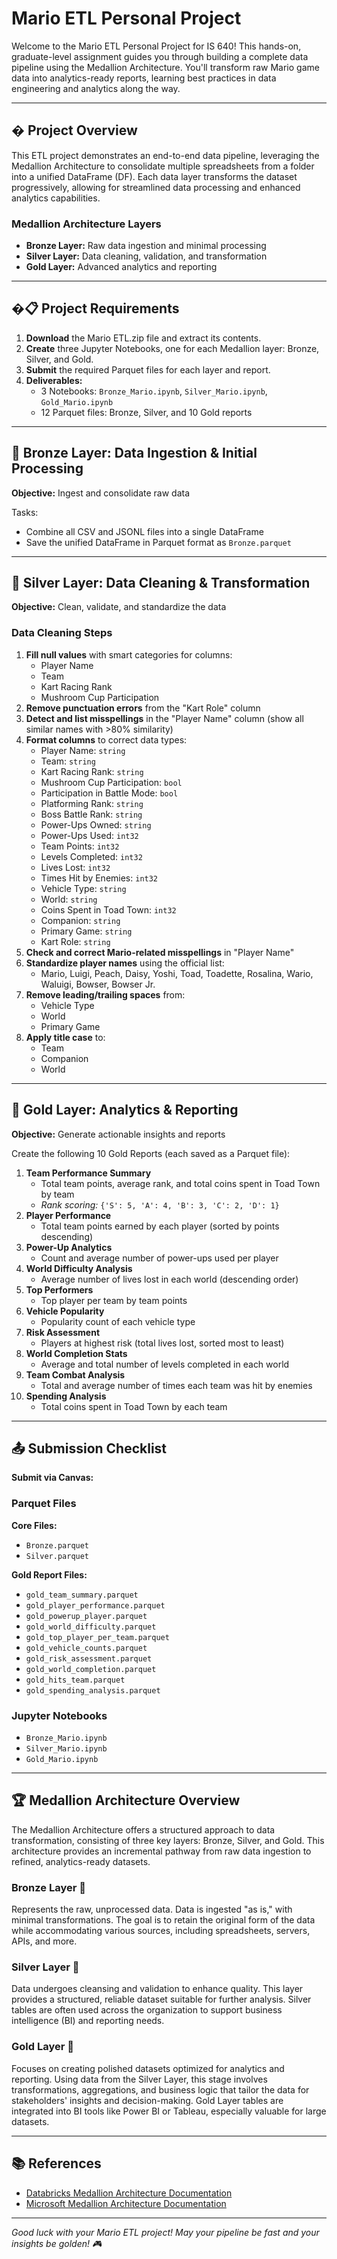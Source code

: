 # Mario ETL Personal Project

Welcome to the Mario ETL Personal Project for IS 640! This hands-on, graduate-level assignment guides you through building a complete data pipeline using the Medallion Architecture. You'll transform raw Mario game data into analytics-ready reports, learning best practices in data engineering and analytics along the way.

---

## � Project Overview

This ETL project demonstrates an end-to-end data pipeline, leveraging the Medallion Architecture to consolidate multiple spreadsheets from a folder into a unified DataFrame (DF). Each data layer transforms the dataset progressively, allowing for streamlined data processing and enhanced analytics capabilities.

### Medallion Architecture Layers

- **Bronze Layer:** Raw data ingestion and minimal processing
- **Silver Layer:** Data cleaning, validation, and transformation
- **Gold Layer:** Advanced analytics and reporting

---

## �📋 Project Requirements

1. **Download** the Mario ETL.zip file and extract its contents.
2. **Create** three Jupyter Notebooks, one for each Medallion layer: Bronze, Silver, and Gold.
3. **Submit** the required Parquet files for each layer and report.
4. **Deliverables:**
   - 3 Notebooks: `Bronze_Mario.ipynb`, `Silver_Mario.ipynb`, `Gold_Mario.ipynb`
   - 12 Parquet files: Bronze, Silver, and 10 Gold reports

---

## 🥉 Bronze Layer: Data Ingestion & Initial Processing

**Objective:** Ingest and consolidate raw data

Tasks:

- Combine all CSV and JSONL files into a single DataFrame
- Save the unified DataFrame in Parquet format as `Bronze.parquet`

---

## 🥈 Silver Layer: Data Cleaning & Transformation

**Objective:** Clean, validate, and standardize the data

### Data Cleaning Steps

1. **Fill null values** with smart categories for columns:
   - Player Name
   - Team
   - Kart Racing Rank
   - Mushroom Cup Participation
2. **Remove punctuation errors** from the "Kart Role" column
3. **Detect and list misspellings** in the "Player Name" column (show all similar names with >80% similarity)
4. **Format columns** to correct data types:
   - Player Name: `string`
   - Team: `string`
   - Kart Racing Rank: `string`
   - Mushroom Cup Participation: `bool`
   - Participation in Battle Mode: `bool`
   - Platforming Rank: `string`
   - Boss Battle Rank: `string`
   - Power-Ups Owned: `string`
   - Power-Ups Used: `int32`
   - Team Points: `int32`
   - Levels Completed: `int32`
   - Lives Lost: `int32`
   - Times Hit by Enemies: `int32`
   - Vehicle Type: `string`
   - World: `string`
   - Coins Spent in Toad Town: `int32`
   - Companion: `string`
   - Primary Game: `string`
   - Kart Role: `string`
5. **Check and correct Mario-related misspellings** in "Player Name"
6. **Standardize player names** using the official list:
   - Mario, Luigi, Peach, Daisy, Yoshi, Toad, Toadette, Rosalina, Wario, Waluigi, Bowser, Bowser Jr.
7. **Remove leading/trailing spaces** from:
   - Vehicle Type
   - World
   - Primary Game
8. **Apply title case** to:
   - Team
   - Companion
   - World

---

## 🥇 Gold Layer: Analytics & Reporting

**Objective:** Generate actionable insights and reports

Create the following 10 Gold Reports (each saved as a Parquet file):

1. **Team Performance Summary**
   - Total team points, average rank, and total coins spent in Toad Town by team
   - _Rank scoring:_ `{'S': 5, 'A': 4, 'B': 3, 'C': 2, 'D': 1}`
2. **Player Performance**
   - Total team points earned by each player (sorted by points descending)
3. **Power-Up Analytics**
   - Count and average number of power-ups used per player
4. **World Difficulty Analysis**
   - Average number of lives lost in each world (descending order)
5. **Top Performers**
   - Top player per team by team points
6. **Vehicle Popularity**
   - Popularity count of each vehicle type
7. **Risk Assessment**
   - Players at highest risk (total lives lost, sorted most to least)
8. **World Completion Stats**
   - Average and total number of levels completed in each world
9. **Team Combat Analysis**
   - Total and average number of times each team was hit by enemies
10. **Spending Analysis**
    - Total coins spent in Toad Town by each team

---

## 📤 Submission Checklist

**Submit via Canvas:**

### Parquet Files

**Core Files:**

- `Bronze.parquet`
- `Silver.parquet`

**Gold Report Files:**

- `gold_team_summary.parquet`
- `gold_player_performance.parquet`
- `gold_powerup_player.parquet`
- `gold_world_difficulty.parquet`
- `gold_top_player_per_team.parquet`
- `gold_vehicle_counts.parquet`
- `gold_risk_assessment.parquet`
- `gold_world_completion.parquet`
- `gold_hits_team.parquet`
- `gold_spending_analysis.parquet`

### Jupyter Notebooks

- `Bronze_Mario.ipynb`
- `Silver_Mario.ipynb`
- `Gold_Mario.ipynb`

---

## 🏆 Medallion Architecture Overview

The Medallion Architecture offers a structured approach to data transformation, consisting of three key layers: Bronze, Silver, and Gold. This architecture provides an incremental pathway from raw data ingestion to refined, analytics-ready datasets.

### Bronze Layer 🥉

Represents the raw, unprocessed data. Data is ingested "as is," with minimal transformations. The goal is to retain the original form of the data while accommodating various sources, including spreadsheets, servers, APIs, and more.

### Silver Layer 🥈

Data undergoes cleansing and validation to enhance quality. This layer provides a structured, reliable dataset suitable for further analysis. Silver tables are often used across the organization to support business intelligence (BI) and reporting needs.

### Gold Layer 🥇

Focuses on creating polished datasets optimized for analytics and reporting. Using data from the Silver Layer, this stage involves transformations, aggregations, and business logic that tailor the data for stakeholders' insights and decision-making. Gold Layer tables are integrated into BI tools like Power BI or Tableau, especially valuable for large datasets.

---

## 📚 References

- [Databricks Medallion Architecture Documentation](https://www.databricks.com/glossary/medallion-architecture)
- [Microsoft Medallion Architecture Documentation](https://learn.microsoft.com/en-us/azure/databricks/lakehouse/medallion)

---

_Good luck with your Mario ETL project! May your pipeline be fast and your insights be golden! 🎮_
